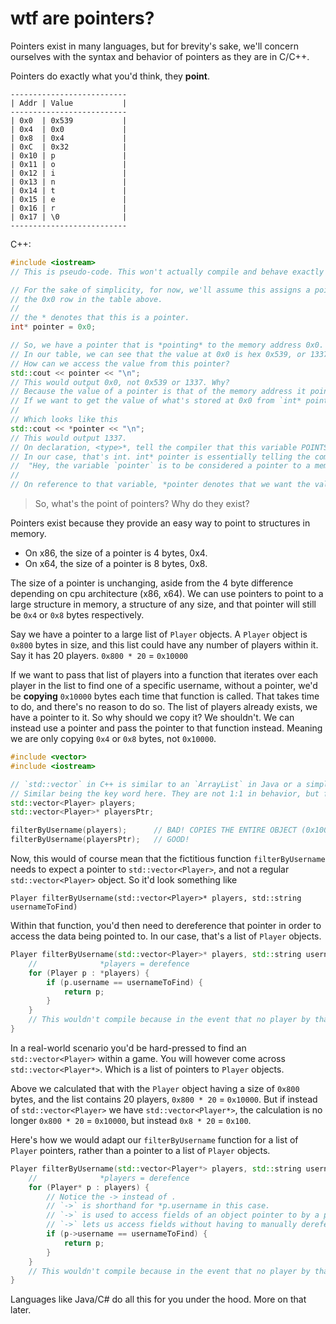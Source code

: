 # wtf are pointers?
Pointers exist in many languages, but for brevity's sake, we'll concern ourselves with the syntax and behavior of pointers as they are in C/C++.

Pointers do exactly what you'd think, they **point**.

```
--------------------------
| Addr | Value           |
--------------------------
| 0x0  | 0x539           |
| 0x4  | 0x0             |
| 0x8  | 0x4             |
| 0xC  | 0x32            |
| 0x10 | p               |
| 0x11 | o               |
| 0x12 | i               |
| 0x13 | n               |
| 0x14 | t               |
| 0x15 | e               |
| 0x16 | r               |
| 0x17 | \0              |
--------------------------
```

C++:
```cpp
#include <iostream>
// This is pseudo-code. This won't actually compile and behave exactly as depicted here.

// For the sake of simplicity, for now, we'll assume this assigns a pointer to
// the 0x0 row in the table above.
//
// the * denotes that this is a pointer.
int* pointer = 0x0;

// So, we have a pointer that is *pointing* to the memory address 0x0.
// In our table, we can see that the value at 0x0 is hex 0x539, or 1337 in decimal.
// How can we access the value from this pointer?
std::cout << pointer << "\n";
// This would output 0x0, not 0x539 or 1337. Why?
// Because the value of a pointer is that of the memory address it points to, not what's stored at that address.
// If we want to get the value of what's stored at 0x0 from `int* pointer = 0x0;`, we need to dereference the pointer.
//
// Which looks like this
std::cout << *pointer << "\n";
// This would output 1337.
// On declaration, <type>*, tell the compiler that this variable POINTS to a memory address which contains a value of <type>.
// In our case, that's int. int* pointer is essentially telling the compiler:
//  "Hey, the variable `pointer` is to be considered a pointer to a memory address which contains an integer."
//
// On reference to that variable, *pointer denotes that we want the value at the memory address the pointer is pointing to.
```

> So, what's the point of pointers? Why do they exist?

Pointers exist because they provide an easy way to point to structures in memory.

- On x86, the size of a pointer is 4 bytes, 0x4.
- On x64, the size of a pointer is 8 bytes, 0x8.

The size of a pointer is unchanging, aside from the 4 byte difference depending on cpu architecture (x86, x64). We can use pointers to point to a large structure in memory, a structure of any size, and that pointer will still be `0x4` or `0x8` bytes respectively.

Say we have a pointer to a large list of `Player` objects. A `Player` object is `0x800` bytes in size, and this list could have any number of players within it. Say it has 20 players. `0x800 * 20` = `0x10000`

If we want to pass that list of players into a function that iterates over each player in the list to find one of a specific username, without a pointer, we'd be **copying** `0x10000` bytes each time that function is called. That takes time to do, and there's no reason to do so. The list of players already exists, we have a pointer to it. So why should we copy it? We shouldn't. We can instead use a pointer and pass the pointer to that function instead. Meaning we are only copying `0x4` or `0x8` bytes, not `0x10000`.

```cpp
#include <vector>
#include <iostream>

// `std::vector` in C++ is similar to an `ArrayList` in Java or a simple list in Python.
// Similar being the key word here. They are not 1:1 in behavior, but for the sake of this example, they are.
std::vector<Player> players;
std::vector<Player>* playersPtr;

filterByUsername(players);      // BAD! COPIES THE ENTIRE OBJECT (0x10000 BYTES)
filterByUsername(playersPtr);   // GOOD! 
```

Now, this would of course mean that the fictitious function `filterByUsername` needs to expect a pointer to `std::vector<Player>`, and not a regular `std::vector<Player>` object. So it'd look something like

`Player filterByUsername(std::vector<Player>* players, std::string usernameToFind)`

Within that function, you'd then need to dereference that pointer in order to access the data being pointed to. In our case, that's a list of `Player` objects.

```cpp
Player filterByUsername(std::vector<Player>* players, std::string usernameToFind) {
    //              *players = derefence
    for (Player p : *players) {
        if (p.username == usernameToFind) {
            return p;
        }
    }
    // This wouldn't compile because in the event that no player by that name exists, nothing is returned.
}
```

In a real-world scenario you'd be hard-pressed to find an `std::vector<Player>` within a game. You will however come across `std::vector<Player*>`. Which is a list of pointers to `Player` objects.

Above we calculated that with the `Player` object having a size of `0x800` bytes, and the list contains 20 players, `0x800 * 20` = `0x10000`. But if instead of `std::vector<Player>` we have `std::vector<Player*>`, the calculation is no longer `0x800 * 20` = `0x10000`, but instead `0x8 * 20` = `0x100`.

Here's how we would adapt our `filterByUsername` function for a list of `Player` pointers, rather than a pointer to a list of `Player` objects.

```cpp
Player filterByUsername(std::vector<Player*> players, std::string usernameToFind) {
    //              *players = derefence
    for (Player* p : players) {
        // Notice the -> instead of .
        // `->` is shorthand for *p.username in this case.
        // `->` is used to access fields of an object pointer to by a pointer. 
        // `->` lets us access fields without having to manually dereference *and then* access a field. It does both.
        if (p->username == usernameToFind) {
            return p;
        }
    }
    // This wouldn't compile because in the event that no player by that name exists, nothing is returned.
}
```


Languages like Java/C# do all this for you under the hood. More on that later.